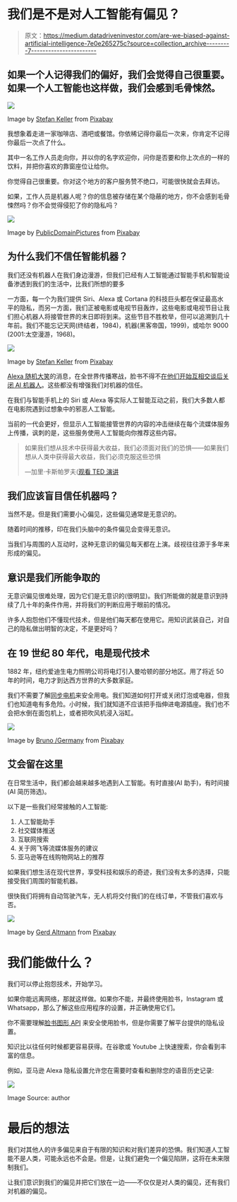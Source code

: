 # 我们是不是对人工智能有偏见？

> 原文：<https://medium.datadriveninvestor.com/are-we-biased-against-artificial-intelligence-7e0e265275c?source=collection_archive---------7----------------------->

## 如果一个人记得我们的偏好，我们会觉得自己很重要。如果一个人工智能也这样做，我们会感到毛骨悚然。

![](img/aa64b56de7314099c3adde43d5ef56c5.png)

Image by [Stefan Keller](https://pixabay.com/users/kellepics-4893063/?utm_source=link-attribution&utm_medium=referral&utm_campaign=image&utm_content=3856750) from [Pixabay](https://pixabay.com/?utm_source=link-attribution&utm_medium=referral&utm_campaign=image&utm_content=3856750)

我想象着走进一家咖啡店、酒吧或餐馆。你依稀记得你最后一次来，你肯定不记得你最后一次点了什么。

其中一名工作人员走向你，并以你的名字欢迎你，问你是否要和你上次点的一样的饮料，并把你喜欢的靠窗座位让给你。

你觉得自己很重要。你对这个地方的客户服务赞不绝口，可能很快就会去拜访。

如果，工作人员是机器人呢？你的信息被存储在某个隐蔽的地方，你不会感到毛骨悚然吗？你不会觉得侵犯了你的隐私吗？

![](img/28aecac5ef491e6b5c38510ea6cce394.png)

Image by [PublicDomainPictures](https://pixabay.com/users/publicdomainpictures-14/?utm_source=link-attribution&utm_medium=referral&utm_campaign=image&utm_content=19223) from [Pixabay](https://pixabay.com/?utm_source=link-attribution&utm_medium=referral&utm_campaign=image&utm_content=19223)

## 为什么我们不信任智能机器？

我们还没有机器人在我们身边漫游，但我们已经有人工智能通过智能手机和智能设备渗透到我们的生活中，比我们所想的要多

一方面，每一个为我们提供 Siri、Alexa 或 Cortana 的科技巨头都在保证最高水平的隐私，而另一方面，我们正被电影或电视节目轰炸，这些电影或电视节目让我们担心机器人将接管世界的末日即将到来。这些节目不胜枚举，但可以追溯到几十年前。我们不能忘记天网(终结者，1984)，机器(黑客帝国，1999)，或哈尔 9000 (2001:太空漫游，1968)。

![](img/18106ed9e3b8cd74d85419fa7cce00a5.png)

Image by [Stefan Keller](https://pixabay.com/users/kellepics-4893063/?utm_source=link-attribution&utm_medium=referral&utm_campaign=image&utm_content=5174303) from [Pixabay](https://pixabay.com/?utm_source=link-attribution&utm_medium=referral&utm_campaign=image&utm_content=5174303)

[Alexa 随机大笑](https://www.engadget.com/2018-03-07-amazon-is-fixing-alexa-creepy-laughter.html?guccounter=1&guce_referrer=aHR0cHM6Ly93d3cuZ29vZ2xlLmNvbS8&guce_referrer_sig=AQAAAAuKnKYd4Lplu48c_XbtvOnkrnoOHVqneSzs2mzEbITOT6hSQoudSKDOTr6Kif7kA91NBrrEwzvDUA5PeCC3TvXt363T2V7cM7JCfOIomtGBmwKUMdIC_pXnNYlKF2OnFfnY00q9Wjy3HzAp8tRwiqQPRWeEIbuMk5wWKuLaI82N)的消息，在全世界传播寒战，脸书不得不[在他们开始互相交谈后关闭 AI 机器人](https://www.independent.co.uk/life-style/facebook-artificial-intelligence-ai-chatbot-new-language-research-openai-google-a7869706.html)。这些都没有增强我们对机器的信任。

在我们与智能手机上的 Siri 或 Alexa 等实际人工智能互动之前，我们大多数人都在电影院遇到过想象中的邪恶人工智能。

当前的一代会更好，但显示人工智能接管世界的内容的冲击继续在每个流媒体服务上传播，讽刺的是，这些服务使用人工智能向你推荐这些内容。

> 如果我们想从技术中获得最大收益，我们必须面对我们的恐惧——如果我们想从人类中获得最大收益，我们必须克服这些恐惧
> 
> —加里·卡斯帕罗夫([观看 TED 演讲](https://www.ted.com/talks/garry_kasparov_don_t_fear_intelligent_machines_work_with_them?referrer=playlist-talks_on_artificial_intelligen)

## 我们应该盲目信任机器吗？

当然不是。但是我们需要小心偏见，这些偏见通常是无意识的。

随着时间的推移，印在我们头脑中的条件偏见会变得无意识。

当我们与周围的人互动时，这种无意识的偏见每天都在上演。歧视往往源于多年来形成的偏见。

## 意识是我们所能争取的

无意识偏见很难处理，因为它们是无意识的(很明显)。我们所能做的就是意识到持续了几十年的条件作用，并将我们的判断应用于眼前的情况。

许多人抱怨他们不懂现代技术，但是他们每天都在使用它。用知识武装自己，对自己的隐私做出明智的决定，不是更好吗？

## 在 19 世纪 80 年代，电是现代技术

1882 年，纽约爱迪生电力照明公司将电灯引入曼哈顿的部分地区。用了将近 50 年的时间，电力才到达西方世界的大多数家庭。

我们不需要了解[同步电机](https://en.wikipedia.org/wiki/Alternator)来安全用电。我们知道如何打开或关闭灯泡或电器，但我们也知道电有多危险。小时候，我们就知道不应该把手指伸进电源插座。我们也不会把水倒在面包机上，或者把吹风机浸入浴缸。

![](img/ddb009f91e65a95da6bfa83cdc8f4922.png)

Image by [Bruno /Germany](https://pixabay.com/users/bru-no-1161770/?utm_source=link-attribution&utm_medium=referral&utm_campaign=image&utm_content=3726722) from [Pixabay](https://pixabay.com/?utm_source=link-attribution&utm_medium=referral&utm_campaign=image&utm_content=3726722)

## 艾会留在这里

在日常生活中，我们都会越来越多地遇到人工智能。有时直接(AI 助手)，有时间接(AI 简历筛选)。

以下是一些我们经常接触的人工智能:

1.  人工智能助手
2.  社交媒体推送
3.  互联网搜索
4.  关于网飞等流媒体服务的建议
5.  亚马逊等在线购物网站上的推荐

如果我们想生活在现代世界，享受科技和娱乐的奇迹，我们没有太多的选择，只能接受我们周围的智能机器。

很快我们将拥有自动驾驶汽车，无人机将交付我们的在线订单，不管我们喜欢与否。

![](img/47fe45845a1d0661e5776f3455f8e3fb.png)

Image by [Gerd Altmann](https://pixabay.com/users/geralt-9301/?utm_source=link-attribution&utm_medium=referral&utm_campaign=image&utm_content=2816244) from [Pixabay](https://pixabay.com/?utm_source=link-attribution&utm_medium=referral&utm_campaign=image&utm_content=2816244)

# 我们能做什么？

我们可以停止抱怨技术，开始学习。

如果你能远离网络，那就这样做。如果你不能，并最终使用脸书，Instagram 或 Whatsapp，那么了解这些应用程序的设置，并正确使用它们。

你不需要理解[脸书图形 API](https://developers.facebook.com/docs/graph-api) 来安全使用脸书，但是你需要了解平台提供的隐私设置。

知识比以往任何时候都更容易获得。在谷歌或 Youtube 上快速搜索，你会看到丰富的信息。

例如，亚马逊 Alexa 隐私设置允许您在需要时查看和删除您的语音历史记录:

![](img/dcbc99a360180f6d482f84a9713d53a0.png)

Image Source: author

# 最后的想法

我们对其他人的许多偏见来自于有限的知识和对我们差异的恐惧。我们知道人工智能不是人类，可能永远也不会是。但是，让我们避免一个偏见陷阱，这将在未来限制我们。

让我们意识到我们的偏见并把它们放在一边——不仅仅是对人类的偏见，还有我们对机器的偏见。